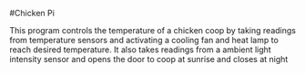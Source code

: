 #Chicken Pi

This program controls the temperature of a chicken coop by taking readings
from temperature sensors and activating a cooling fan and heat lamp to reach
desired temperature. It also takes readings from a ambient light intensity
sensor and opens the door to coop at sunrise and closes at night
